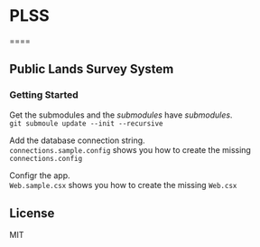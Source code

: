 # PLSS
====

## Public Lands Survey System

### Getting Started

Get the submodules and the _submodules_ have _submodules_.  
`git submoule update --init --recursive`

Add the database connection string.  
`connections.sample.config` shows you how to create the missing `connections.config`

Configr the app.  
`Web.sample.csx` shows you how to create the missing `Web.csx`

## License

MIT

